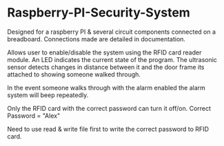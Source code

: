 # Raspberry-PI-Security-System
Designed for a raspberry PI & several circuit components connected on a breadboard.
Connections made are detailed in documentation.

Allows user to enable/disable the system using the RFID card reader module.
An LED indicates the current state of the program.
The ultrasonic sensor detects changes in distance between it and the door frame
its attached to showing someone walked through.

In the event someone walks through with the alarm enabled the alarm system
will beep repeatedly.

Only the RFID card with the correct password can turn it off/on.
Correct Password = "Alex"


Need to use read & write file first to write the correct password to RFID card.
